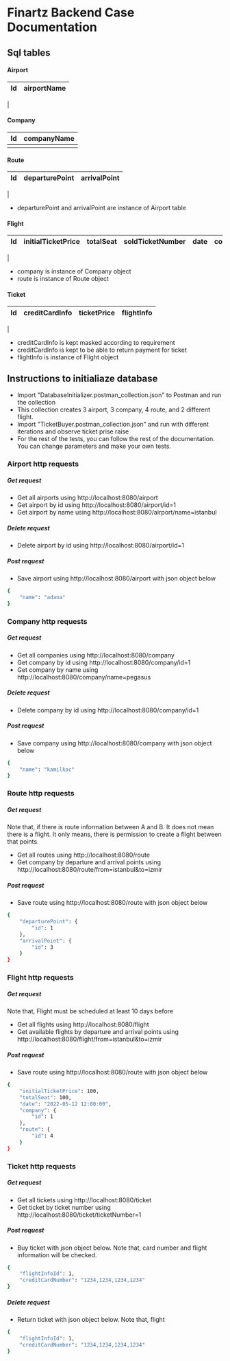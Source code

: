 # Finartz Backend Case Documentation

## Sql tables

#### Airport
| Id | airportName |
| ------ | ------ |
|  
#### Company
| Id | companyName |
| ------ | ------ |
|  ||

#### Route
| Id | departurePoint | arrivalPoint |
| ------ | ------ | ------ |
|  

- departurePoint and arrivalPoint are instance of Airport table

#### Flight
| Id | initialTicketPrice | totalSeat | soldTicketNumber | date | company | route |
| ------ | ------ | ------ | ------ | ------ | ------ | ------ |
|
- company is instance of Company object
- route is instance of Route object

#### Ticket
| Id | creditCardInfo | ticketPrice | flightInfo |
| ------ | ------ | ------ | ------ |
|

- creditCardInfo is kept masked according to requirement
- creditCardInfo is kept to be able to return payment for ticket  
- flightInfo is instance of Flight object

## Instructions to initialiaze database
- Import "DatabaseInitializer.postman_collection.json" to Postman and run the collection
- This collection creates 3 airport, 3 company, 4 route, and 2 different flight.
- Import "TicketBuyer.postman_collection.json" and run with different iterations and observe ticket prise raise
- For the rest of the tests, you can follow the rest of the documentation. You can change parameters and make your own tests.

### Airport http requests
##### Get request
- Get all airports using http://localhost:8080/airport
- Get airport by id using http://localhost:8080/airport/id=1 
- Get airport by name using http://localhost:8080/airport/name=istanbul 

##### Delete request
- Delete airport by id using http://localhost:8080/airport/id=1 

##### Post request
- Save airport using http://localhost:8080/airport with json object below
```sh
{
    "name": "adana" 
}
```

### Company http requests
##### Get request
- Get all companies using http://localhost:8080/company
- Get company by id using http://localhost:8080/company/id=1 
- Get company by name using http://localhost:8080/company/name=pegasus

##### Delete request
- Delete company by id using http://localhost:8080/company/id=1

##### Post request
- Save company using http://localhost:8080/company with json object below
```sh
{
    "name": "kamilkoc" 
}
```

### Route http requests
##### Get request
Note that, if there is route information between A and B. It does not mean there is a flight. It only means, there is permission to create a flight between that points.
- Get all routes using http://localhost:8080/route
- Get company by departure and arrival points using http://localhost:8080/route/from=istanbul&to=izmir

##### Post request
- Save route using http://localhost:8080/route with json object below
```sh
{
    "departurePoint": {
        "id": 1
    },
    "arrivalPoint": {
        "id": 3
    }
}
```




### Flight http requests
##### Get request
Note that, Flight must be scheduled at least 10 days before
- Get all flights using http://localhost:8080/flight
- Get available flights by departure and arrival points using http://localhost:8080/flight/from=istanbul&to=izmir

##### Post request
- Save route using http://localhost:8080/route with json object below
```sh
{
    "initialTicketPrice": 100,
    "totalSeat": 100,
    "date": "2022-05-12 12:00:00",
    "company": {
        "id": 1
    },
    "route": {
        "id": 4
    }
}
```

### Ticket http requests
##### Get request

- Get all tickets using http://localhost:8080/ticket
- Get ticket by ticket number using http://localhost:8080/ticket/ticketNumber=1

##### Post request
- Buy ticket with json object below. Note that, card number and flight information will be checked.
```sh
{
    "flightInfoId": 1,
    "creditCardNumber": "1234,1234,1234,1234"
}
```

##### Delete request
- Return ticket with json object below. Note that, flight
```sh
{
    "flightInfoId": 1,
    "creditCardNumber": "1234,1234,1234,1234"
}
```

